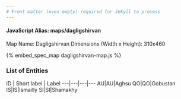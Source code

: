 ```yaml
---
# Front matter (even empty) required for Jekyll to process
---
```


#### JavaScript Alias: maps/dagligshirvan

Map Name: Dagligshirvan
Dimensions (Width x Height): 310x460



{% embed_spec_map dagligshirvan-map.js %}

### List of Entities

ID | Short label | Label
---|---|---|---
AU|AU|Aghsu
QO|QO|Gobustan
IS|IS|Ismailly
SI|SI|Shamakhy